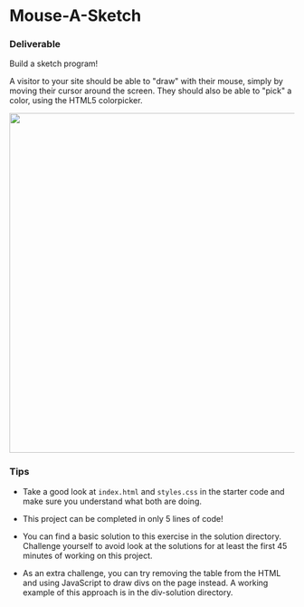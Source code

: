 # Mouse-A-Sketch

### Deliverable

Build a sketch program!

A visitor to your site should be able to "draw" with their mouse, simply by moving their cursor around the screen. They should also be able to "pick" a color, using the HTML5 colorpicker.


<img src="https://cloud.githubusercontent.com/assets/3254910/17783608/a471b488-652d-11e6-8a3f-ae100b786dd1.png" width="600px">

### Tips


* Take a good look at `index.html` and `styles.css` in the starter code and make sure you understand what both are doing.

* This project can be completed in only 5 lines of code!

* You can find a basic solution to this exercise in the solution directory.  Challenge yourself to avoid look at the solutions for at least the first 45 minutes of working on this project.

* As an extra challenge, you can try removing the table from the HTML and using JavaScript to draw divs on the page instead. A working example of this approach is in the div-solution directory.  
